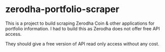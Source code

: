 # zerodha-portfolio-scraper

This is a project to build scraping Zerodha Coin & other applications for portfolio information. I had to build this as Zerodha does not offer free API access. 

They should give a free version of API read only access without any cost.
